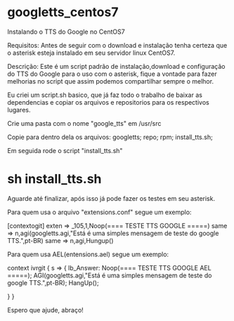 # googletts_centos7
Instalando o TTS do Google no CentOS7 

Requisitos: 
Antes de seguir com o download e instalação tenha certeza que o asterisk esteja instalado em seu servidor linux CentOS7.

Descrição:
Este é um script padrão de instalação,download e configuração do TTS do Google para o uso com o asterisk, fique a vontade para fazer melhorias no script que assim podemos compartilhar sempre o melhor. 

Eu criei um script.sh basico, que já faz todo o trabalho de baixar as dependencias e copiar os arquivos e repositorios para os respectivos lugares.

Crie uma pasta com o nome "google_tts" em /usr/src

Copie para dentro dela os arquivos: 
googletts;
repo;
rpm;
install_tts.sh;

Em seguida rode o script "install_tts.sh"

# sh install_tts.sh

Aguarde até finalizar, após isso já pode fazer os testes em seu asterisk.

Para quem usa o arquivo "extensions.conf" segue um exemplo:


[contextogit]
exten => _105,1,Noop(==== TESTE TTS GOOGLE =====)
same => n,agi(googletts.agi,"Está é uma simples mensagem de teste do google TTS.",pt-BR)
same => n,agi,Hungup()

Para quem usa AEL(entensions.ael) segue um exemplo:

context ivrgit {
        s => {
		lb_Answer:
		Noop(==== TESTE TTS GOOGLE AEL =====);
		AGI(googletts.agi,"Está é uma simples mensagem de teste do google TTS.",pt-BR);
		HangUp();

  }
}

Espero que ajude, abraço!




